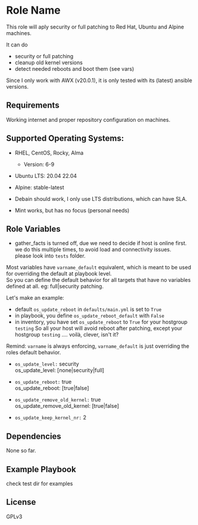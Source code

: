 Role Name
=========

This role will aply security or full patching to Red Hat, Ubuntu and Alpine machines.

It can do 
* security or full patching
* cleanup old kernel versions
* detect needed reboots and boot them (see vars)

Since I only work with AWX (v20.0.1), it is only tested with its (latest) ansible versions.

Requirements
------------

Working internet and proper repository configuration on machines.

Supported Operating Systems:
----------------------------
* RHEL, CentOS, Rocky, Alma
  * Version: 6-9 

* Ubuntu LTS: 20.04 22.04

* Alpine: stable-latest

* Debain should work, I only use LTS distributions, which can have SLA.

* Mint works, but has no focus (personal needs)


Role Variables
--------------
* gather_facts is turned off, due we need to decide if host is online first.    
  we do this multiple times, to avoid load and connectivity issues.   
  please look into `tests` folder.   


Most variables have ```varname_default``` equivalent, which is meant to be used for overriding the default at playbook level.   
So you can define the default behavior for all targets that have no variables defined at all. eg: full|security patching.   

Let's make an example:
* default ```os_update_reboot``` in ```defaults/main.yml``` is set to ```True```
* in playbook, you define ```os_update_reboot_default``` with ```False```
* in inventory, you have set ```os_update_reboot``` to ```True``` for your hostgroup ```testing```
So all your host will avoid reboot after patching, except your hostgroup ```testing``` .... voilà, clever, isn't it?   

Remind: `varname` is always enforcing, `varname_default` is just overriding the roles default behavior.

* `os_update_level:` security   
os_update_level: [none|security|full]

* `os_update_reboot:` true   
os_update_reboot: [true|false]

* `os_update_remove_old_kernel:` true   
os_update_remove_old_kernel: [true|false]

* `os_update_keep_kernel_nr:` 2


Dependencies
------------
None so far.

Example Playbook
----------------

check test dir for examples

License
-------

GPLv3

